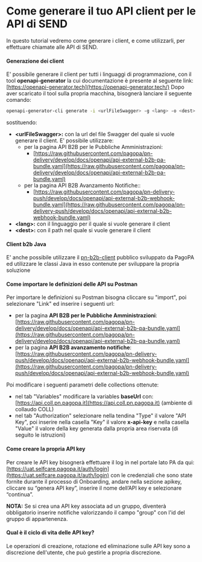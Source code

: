 # Come generare il tuo API client per le API di SEND

In questo tutorial vedremo come generare i client, e come utilizzarli, per effettuare chiamate alle API di SEND.

#### Generazione dei client

E' possibile generare il client per tutti i linguaggi di programmazione, con il tool **openapi-generator** la cui documentazione è presente al seguente link: [https://openapi-generator.tech](https://openapi-generator.tech/) Dopo aver scaricato il tool sulla propria macchina, bisognerà lanciare il seguente comando:

```sh
openapi-generator-cli generate -i <urlFileSwagger> -g <lang> -o <dest>
```

sostituendo:

* **\<urlFileSwagger>:** con la url del file Swagger del quale si vuole generare il client. E' possibile utilizzare:
  * per la pagina API B2B per le Pubbliche Amministrazioni:
    * ​[https://raw.githubusercontent.com/pagopa/pn-delivery/develop/docs/openapi/api-external-b2b-pa-bundle.yaml](https://raw.githubusercontent.com/pagopa/pn-delivery/develop/docs/openapi/api-external-b2b-pa-bundle.yaml)​
  * per la pagina API B2B Avanzamento Notifiche::
    * ​[https://raw.githubusercontent.com/pagopa/pn-delivery-push/develop/docs/openapi/api-external-b2b-webhook-bundle.yaml](https://raw.githubusercontent.com/pagopa/pn-delivery-push/develop/docs/openapi/api-external-b2b-webhook-bundle.yaml)​
* **\<lang>:** con il linguaggio per il quale si vuole generare il client
* **\<dest>:** con il path nel quale si vuole generare il client

#### Client b2b Java

E' anche possibile utilizzare il [pn-b2b-client](https://github.com/pagopa/pn-b2b-client) pubblico sviluppato da PagoPA ed utilizzare le classi Java in esso contenute per sviluppare la propria soluzione

#### Come importare le definizioni delle API su Postman

Per importare le definizioni su Postman bisogna cliccare su "import", poi selezionare "Link" ed inserire i seguenti url:

* per la pagina **API B2B per le Pubbliche Amministrazioni**: [https://raw.githubusercontent.com/pagopa/pn-delivery/develop/docs/openapi/api-external-b2b-pa-bundle.yaml](https://raw.githubusercontent.com/pagopa/pn-delivery/develop/docs/openapi/api-external-b2b-pa-bundle.yaml)​
* per la pagina **API B2B avanzamento notifiche**: [https://raw.githubusercontent.com/pagopa/pn-delivery-push/develop/docs/openapi/api-external-b2b-webhook-bundle.yaml](https://raw.githubusercontent.com/pagopa/pn-delivery-push/develop/docs/openapi/api-external-b2b-webhook-bundle.yaml)​

Poi modificare i seguenti parametri delle collections ottenute:

* nel tab "Variables" modificare la variables **baseUrl** con: [https://api.coll.pn.pagopa.it](https://api.coll.pn.pagopa.it) (ambiente di collaudo COLL)
* nel tab "Authorization" selezionare nella tendina "Type" il valore "API Key", poi inserire nella casella "Key" il valore **x-api-key** e nella casella "Value" il valore della key generata dalla propria area riservata (di seguito le istruzioni)

#### Come creare la propria API key

Per creare le API key bisognerà effettuare il log in nel portale lato PA da qui: [https://uat.selfcare.pagopa.it/auth/login](https://uat.selfcare.pagopa.it/auth/login) con le credenziali che sono state fornite durante il processo di Onboarding, andare nella sezione apikey, cliccare su “genera API key”, inserire il nome dell’API key e selezionare “continua”.

**NOTA:** Se si crea una API key associata ad un gruppo, diventerà obbligatorio inserire notifiche valorizzando il campo "group" con l'id del gruppo di appartenenza.

#### Qual è il ciclo di vita delle API key?

Le operazioni di creazione, rotazione ed eliminazione sulle API key sono a discrezione dell'utente, che può gestirle a propria discrezione.
